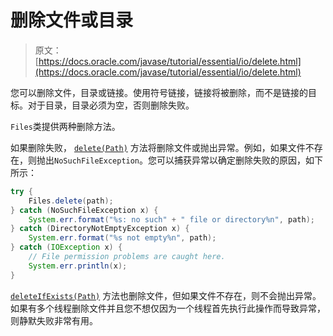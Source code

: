 # 删除文件或目录

> 原文： [https://docs.oracle.com/javase/tutorial/essential/io/delete.html](https://docs.oracle.com/javase/tutorial/essential/io/delete.html)

您可以删除文件，目录或链接。使用符号链接，链接将被删除，而不是链接的目标。对于目录，目录必须为空，否则删除失败。

`Files`类提供两种删除方法。

如果删除失败， [`delete(Path)`](https://docs.oracle.com/javase/8/docs/api/java/nio/file/Files.html#delete-java.nio.file.Path-) 方法将删除文件或抛出异常。例如，如果文件不存在，则抛出`NoSuchFileException`。您可以捕获异常以确定删除失败的原因，如下所示：

```java
try {
    Files.delete(path);
} catch (NoSuchFileException x) {
    System.err.format("%s: no such" + " file or directory%n", path);
} catch (DirectoryNotEmptyException x) {
    System.err.format("%s not empty%n", path);
} catch (IOException x) {
    // File permission problems are caught here.
    System.err.println(x);
}
```

[`deleteIfExists(Path)`](https://docs.oracle.com/javase/8/docs/api/java/nio/file/Files.html#deleteIfExists-java.nio.file.Path-) 方法也删除文件，但如果文件不存在，则不会抛出异常。如果有多个线程删除文件并且您不想仅因为一个线程首先执行此操作而导致异常，则静默失败非常有用。